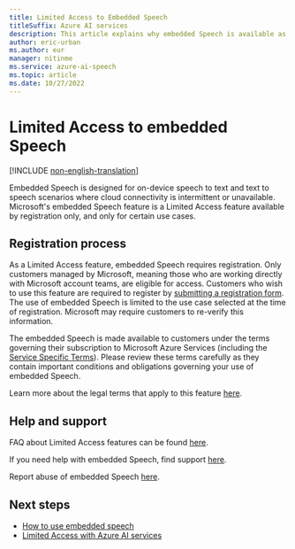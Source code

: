 ```yaml
---
title: Limited Access to Embedded Speech
titleSuffix: Azure AI services
description: This article explains why embedded Speech is available as Limited Access feature and how to request access.
author: eric-urban
ms.author: eur
manager: nitinme
ms.service: azure-ai-speech
ms.topic: article
ms.date: 10/27/2022
---
```


# Limited Access to embedded Speech

[!INCLUDE [non-english-translation](../includes/non-english-translation.md)]

Embedded Speech is designed for on-device speech to text and text to speech scenarios where cloud connectivity is intermittent or unavailable. Microsoft's embedded Speech feature is a Limited Access feature available by registration only, and only for certain use cases.

## Registration process

As a Limited Access feature, embedded Speech requires registration. Only customers managed by Microsoft, meaning those who are working directly with Microsoft account teams, are eligible for access. Customers who wish to use this feature are required to register by [submitting a registration form](https://aka.ms/csgate-embedded-speech). The use of embedded Speech is limited to the use case selected at the time of registration. Microsoft may require customers to re-verify this information.

The embedded Speech is made available to customers under the terms governing their subscription to Microsoft Azure Services (including the [Service Specific Terms](https://go.microsoft.com/fwlink/?linkid=2018760)). Please review these terms carefully as they contain important conditions and obligations governing your use of embedded Speech.

Learn more about the legal terms that apply to this feature [here](https://azure.microsoft.com/support/legal/).

## Help and support

FAQ about Limited Access features can be found [here](/azure/ai-services/cognitive-services-limited-access).

If you need help with embedded Speech, find support [here](/azure/ai-services/cognitive-services-support-options).

Report abuse of embedded Speech [here](https://aka.ms/reportabuse).

## Next steps

* [How to use embedded speech](/azure/ai-services/speech-service/embedded-speech)
* [Limited Access with Azure AI services](/azure/ai-services/cognitive-services-limited-access)
